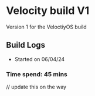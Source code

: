 # Velocity build V1

Version 1 for the VeloctiyOS build

## Build Logs
- Started on 06/04/24

### Time spend: 45 mins
// update this on the way 



